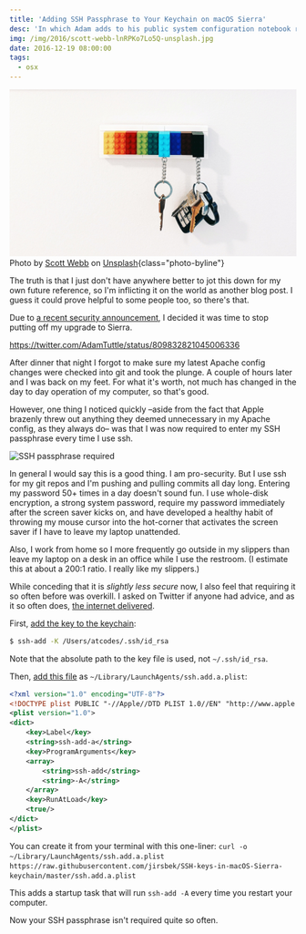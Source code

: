 ```yaml
---
title: 'Adding SSH Passphrase to Your Keychain on macOS Sierra'
desc: 'In which Adam adds to his public system configuration notebook regarding SSH key passphrases and short term memory thereof.'
img: /img/2016/scott-webb-lnRPKo7Lo5Q-unsplash.jpg
date: 2016-12-19 08:00:00
tags:
  - osx
---
```


![Keys hanging from a lego brick used as a keychain attached to some lego bricks on the wall](/img/2016/scott-webb-lnRPKo7Lo5Q-unsplash.jpg)
Photo by <a href="https://unsplash.com/@scottwebb?utm_source=unsplash&utm_medium=referral&utm_content=creditCopyText">Scott Webb</a> on <a href="https://unsplash.com/s/photos/keychain?utm_source=unsplash&utm_medium=referral&utm_content=creditCopyText">Unsplash</a>{class="photo-byline"}

The truth is that I just don't have anywhere better to jot this down for my own future reference, so I'm inflicting it on the world as another blog post. I guess it could prove helpful to some people too, so there's that.

Due to [a recent security announcement][hack], I decided it was time to stop putting off my upgrade to Sierra.

https://twitter.com/AdamTuttle/status/809832821045006336

After dinner that night I forgot to make sure my latest Apache config changes were checked into git and took the plunge. A couple of hours later and I was back on my feet. For what it's worth, not much has changed in the day to day operation of my computer, so that's good.

However, one thing I noticed quickly &ndash;aside from the fact that Apple brazenly threw out anything they deemed unnecessary in my Apache config, as they always do&ndash; was that I was now required to enter my SSH passphrase every time I use ssh.

![SSH passphrase required](./ssh-passphrase.jpg)

In general I would say this is a good thing. I am pro-security. But I use ssh for my git repos and I'm pushing and pulling commits all day long. Entering my password 50+ times in a day doesn't sound fun. I use whole-disk encryption, a strong system password, require my password immediately after the screen saver kicks on, and have developed a healthy habit of throwing my mouse cursor into the hot-corner that activates the screen saver if I have to leave my laptop unattended.

Also, I work from home so I more frequently go outside in my slippers than leave my laptop on a desk in an office while I use the restroom. (I estimate this at about a 200:1 ratio. I really like my slippers.)

While conceding that it is _slightly less secure_ now, I also feel that requiring it so often before was overkill. I asked on Twitter if anyone had advice, and as it so often does, [the internet delivered][cwb].

First, [add the key to the keychain][keychain]:

```bash
$ ssh-add -K /Users/atcodes/.ssh/id_rsa
```

Note that the absolute path to the key file is used, not `~/.ssh/id_rsa`.

Then, [add this file][boot] as `~/Library/LaunchAgents/ssh.add.a.plist`:

```xml
<?xml version="1.0" encoding="UTF-8"?>
<!DOCTYPE plist PUBLIC "-//Apple//DTD PLIST 1.0//EN" "http://www.apple.com/DTDs/PropertyList-1.0.dtd">
<plist version="1.0">
<dict>
    <key>Label</key>
    <string>ssh-add-a</string>
    <key>ProgramArguments</key>
    <array>
        <string>ssh-add</string>
        <string>-A</string>
    </array>
    <key>RunAtLoad</key>
    <true/>
</dict>
</plist>
```

You can create it from your terminal with this one-liner: `curl -o ~/Library/LaunchAgents/ssh.add.a.plist https://raw.githubusercontent.com/jirsbek/SSH-keys-in-macOS-Sierra-keychain/master/ssh.add.a.plist`

This adds a startup task that will run `ssh-add -A` every time you restart your computer.

Now your SSH passphrase isn't required quite so often.

[hack]: https://motherboard.vice.com/read/this-300-device-lets-you-steal-a-mac-encryption-password-in-30-seconds
[cwb]: https://twitter.com/AdamTuttle/status/810117274355040256
[keychain]: http://superuser.com/questions/1127067/macos-keeps-asking-my-ssh-passphrase-since-i-updated-to-sierra
[boot]: https://github.com/jirsbek/SSH-keys-in-macOS-Sierra-keychain
